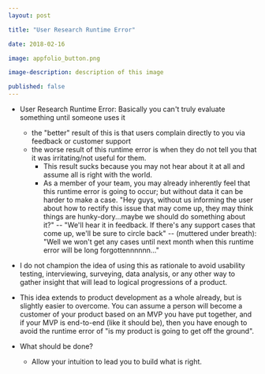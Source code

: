 ```yaml
---
layout: post

title: "User Research Runtime Error"

date: 2018-02-16

image: appfolio_button.png

image-description: description of this image

published: false
---
```


- User Research Runtime Error: Basically you can't truly evaluate something until someone uses it
	- the "better" result of this is that users complain directly to you via feedback or customer support
	- the worse result of this runtime error is when they do not tell you that it was irritating/not useful for them.
		- This result sucks because you may not hear about it at all and assume all is right with the world.
		- As a member of your team, you may already inherently feel that this runtime error is going to occur; but without data it can be harder to make a case. "Hey guys, without us informing the user about how to rectify this issue that may come up, they may think things are hunky-dory...maybe we should do something about it?" -- "We'll hear it in feedback. If there's any support cases that come up, we'll be sure to circle back" -- (muttered under breath): "Well we won't get any cases until next month when this runtime error will be long forgottennnnnn..."

- I do not champion the idea of using this as rationale to avoid usability testing, interviewing, surveying, data analysis, or any other way to gather insight that will lead to logical progressions of a product.

- This idea extends to product development as a whole already, but is slightly easier to overcome. You can assume a person will become a customer of your product based on an MVP you have put together, and if your MVP is end-to-end (like it should be), then you have enough to avoid the runtime error of "is my product is going to get off the ground".

- What should be done?
	- Allow your intuition to lead you to build what is right.
